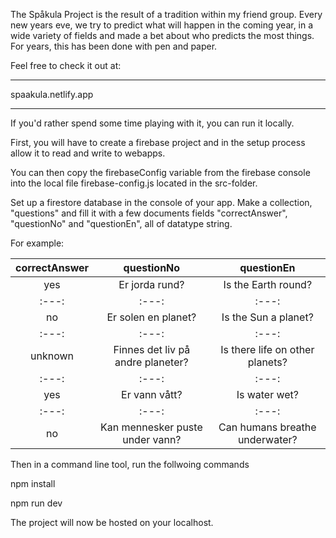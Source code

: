 The Spåkula Project is the result of a tradition within my friend group. Every new years eve, we try to predict what will happen in the coming year, in a wide variety of fields and made a bet about who predicts the most things. For years, this has been done with pen and paper.

Feel free to check it out at:

---

spaakula.netlify.app

---

If you'd rather spend some time playing with it, you can run it locally.

First, you will have to create a firebase project and in the setup process allow it to read and write to webapps.

You can then copy the firebaseConfig variable from the firebase console into the local file firebase-config.js located in the src-folder.

Set up a firestore database in the console of your app. Make a collection, "questions" and fill it with a few documents fields "correctAnswer", "questionNo" and "questionEn", all of datatype string.

For example:

| correctAnswer |            questionNo             |           questionEn            |
| :-----------: | :-------------------------------: | :-----------------------------: |
|      yes      |          Er jorda rund?           |       Is the Earth round?       |
|     :---:     |               :---:               |              :---:              |
|      no       |        Er solen en planet?        |      Is the Sun a planet?       |
|     :---:     |               :---:               |              :---:              |
|    unknown    | Finnes det liv på andre planeter? | Is there life on other planets? |
|     :---:     |               :---:               |              :---:              |
|      yes      |           Er vann vått?           |          Is water wet?          |
|     :---:     |               :---:               |              :---:              |
|      no       |  Kan mennesker puste under vann?  | Can humans breathe underwater?  |

Then in a command line tool, run the follwoing commands

npm install

npm run dev

The project will now be hosted on your localhost.
